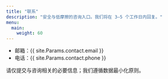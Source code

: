 ```yaml
---
title: "联系"
description: "安全与低摩擦的咨询入口。我们将在 3–5 个工作日内回复。"
menu:
  main:
    weight: 60
---
```


- 邮箱：{{ site.Params.contact.email }}
- 电话：{{ site.Params.contact.phone }}

请仅提交与咨询相关的必要信息；我们遵循数据最小化原则。
